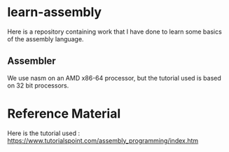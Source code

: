 # learn-assembly #

Here is a repository containing work that I have done to learn some basics of the assembly language.

## Assembler ##

We use nasm on an AMD x86-64 processor, but the tutorial used is based on 32 bit processors.

# Reference Material ##

Here is the tutorial used : 
    https://www.tutorialspoint.com/assembly_programming/index.htm
